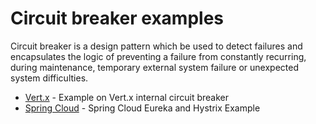 # Circuit breaker examples

Circuit breaker is a design pattern which be used to detect failures and encapsulates the logic of preventing a failure from constantly recurring, during maintenance, temporary external system failure or unexpected system difficulties.

- [Vert.x](vertx/) - Example on Vert.x internal circuit breaker 
- [Spring Cloud](spring-cloud-hystrix) - Spring Cloud Eureka and Hystrix Example